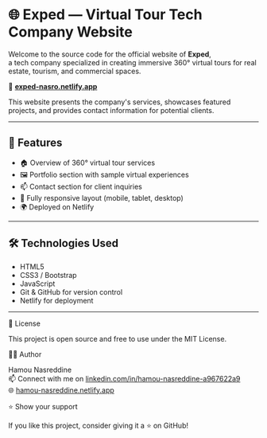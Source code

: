 # 🌐 Exped — Virtual Tour Tech Company Website

Welcome to the source code for the official website of **Exped**,  
a tech company specialized in creating immersive 360° virtual tours for real estate, tourism, and commercial spaces.

🔗 **[exped-nasro.netlify.app](https://exped-nasro.netlify.app)**

This website presents the company's services, showcases featured projects, and provides contact information for potential clients.

---

## 🚀 Features

- 🏠 Overview of 360° virtual tour services
- 🖼️ Portfolio section with sample virtual experiences
- 📫 Contact section for client inquiries
- 📱 Fully responsive layout (mobile, tablet, desktop)
- 🌍 Deployed on Netlify

---

## 🛠️ Technologies Used

- HTML5  
- CSS3 / Bootstrap  
- JavaScript  
- Git & GitHub for version control  
- Netlify for deployment  

---

🧾 License

This project is open source and free to use under the MIT License.

🙋‍♂️ Author

Hamou Nasreddine  
📫 Connect with me on [linkedin.com/in/hamou-nasreddine-a967622a9](https://linkedin.com/in/hamou-nasreddine-a967622a9)  
🌐 [hamou-nasreddine.netlify.app](https://hamou-nasreddine.netlify.app)

⭐️ Show your support

If you like this project, consider giving it a ⭐️ on GitHub!
